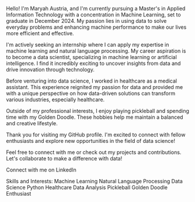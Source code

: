 Hello! 
I'm Maryah Austria, and I'm currently pursuing a Master's in Applied Information Technology with a concentration in Machine Learning, set to graduate in December 2024. My passion lies in using data to solve everyday problems and enhancing machine performance to make our lives more efficient and effective.

I'm actively seeking an internship where I can apply my expertise in machine learning and natural language processing. My career aspiration is to become a data scientist, specializing in machine learning or artificial intelligence. I find it incredibly exciting to uncover insights from data and drive innovation through technology.

Before venturing into data science, I worked in healthcare as a medical assistant. This experience reignited my passion for data and provided me with a unique perspective on how data-driven solutions can transform various industries, especially healthcare.

Outside of my professional interests, I enjoy playing pickleball and spending time with my Golden Doodle. These hobbies help me maintain a balanced and creative lifestyle.

Thank you for visiting my GitHub profile. I'm excited to connect with fellow enthusiasts and explore new opportunities in the field of data science!

Feel free to connect with me or check out my projects and contributions. Let's collaborate to make a difference with data!

Connect with me on LinkedIn

Skills and Interests:
Machine Learning
Natural Language Processing
Data Science
Python
Healthcare Data Analysis
Pickleball
Golden Doodle Enthusiast
